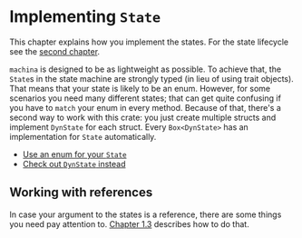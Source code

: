 # Implementing `State`

This chapter explains how you implement the states.
For the state lifecycle see the [second chapter][se].

[se]: ./02_methods.html

`machina` is designed to be as lightweight as possible.
To achieve that, the `State`s in the state machine are strongly
typed (in lieu of using trait objects). That means that your
state is likely to be an enum. However, for some scenarios you
need many different states; that can get quite confusing if
you have to `match` your enum in every method. Because of that,
there's a second way to work with this crate: you just create multiple
structs and implement `DynState` for each struct. Every `Box<DynState>`
has an implementation for `State` automatically.

* [Use an enum for your `State`][en]
* [Check out `DynState` instead][dy]

[en]: ./01_state/01_enum.html
[dy]: ./01_state/02_dyn.html

## Working with references

In case your argument to the states is a reference, there are
some things you need pay attention to. [Chapter 1.3][ch] describes
how to do that.

[ch]: ./01_state/03_ref.html
